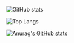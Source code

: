 ![GitHub stats](https://github-readme-stats.vercel.app/api?username=HoKyoung-Kim&show_icons=true&theme=radical)

![Top Langs](https://github-readme-stats.vercel.app/api/top-langs/?username=HoKyoung-Kim)

[![Anurag's GitHub stats](https://github-readme-stats.vercel.app/api?username=HoKyoung-Kim)](https://github.com/anuraghazra/github-readme-stats)
<!---
HoKyoung-Kim/HoKyoung-Kim is a ✨ special ✨ repository because its `README.md` (this file) appears on your GitHub profile.
You can click the Preview link to take a look at your changes.
--->
